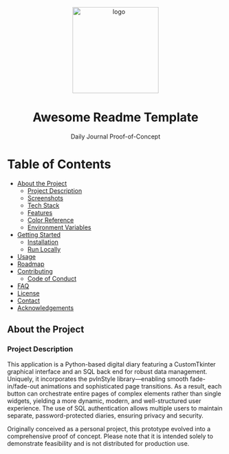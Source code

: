 <div align="center">
  <img src="Images/App_Icon.ico" alt="logo" width="200" height="auto" />
  <h1>Awesome Readme Template</h1>
  <p>Daily Journal Proof-of-Concept</p>
</div>

# Table of Contents

- [About the Project](#about-the-project)
  * [Project Description](#project-description)
  * [Screenshots](#screenshots)
  * [Tech Stack](#tech-stack)
  * [Features](#features)
  * [Color Reference](#color-reference)
  * [Environment Variables](#environment-variables)
- [Getting Started](#getting-started)
  * [Installation](#installation)
  * [Run Locally](#run-locally)
- [Usage](#usage)
- [Roadmap](#roadmap)
- [Contributing](#contributing)
  * [Code of Conduct](#code-of-conduct)
- [FAQ](#faq)
- [License](#license)
- [Contact](#contact)
- [Acknowledgements](#acknowledgements)

## About the Project

### Project Description

This application is a Python-based digital diary featuring a CustomTkinter graphical interface and an SQL back end for robust data management. Uniquely, it incorporates the pvInStyle library—enabling smooth fade-in/fade-out animations and sophisticated page transitions. As a result, each button can orchestrate entire pages of complex elements rather than single widgets, yielding a more dynamic, modern, and well-structured user experience.
The use of SQL authentication allows multiple users to maintain separate, password-protected diaries, ensuring privacy and security.

Originally conceived as a personal project, this prototype evolved into a comprehensive proof of concept. Please note that it is intended solely to demonstrate feasibility and is not distributed for production use.



